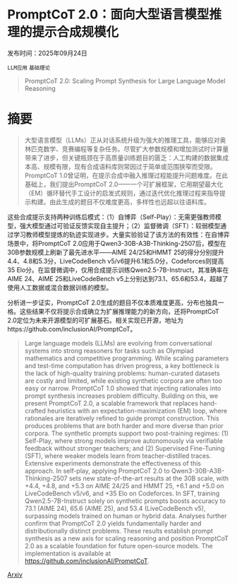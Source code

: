 # PromptCoT 2.0：面向大型语言模型推理的提示合成规模化

发布时间：2025年09月24日

`LLM应用` `基础理论`

> PromptCoT 2.0: Scaling Prompt Synthesis for Large Language Model Reasoning

# 摘要

> 大型语言模型（LLMs）正从对话系统升级为强大的推理工具，能够应对奥林匹克数学、竞赛编程等复杂任务。尽管扩大参数规模和增加测试时计算量带来了进步，但关键瓶颈在于高质量训练题目的匮乏：人工构建的数据集成本高、规模有限，现有合成语料库则常因过于简单或范围狭窄而受限。PromptCoT 1.0曾证明，在提示合成中融入推理过程能提升问题难度。在此基础上，我们提出PromptCoT 2.0——一个可扩展框架，它用期望最大化（EM）循环替代手工设计的启发式规则，通过迭代优化推理过程来指导提示构建。由此生成的题目不仅难度更高，多样性也远超以往语料库。

这些合成提示支持两种训练后模式：（1）自博弈（Self-Play）：无需更强教师模型，强大模型通过可验证反馈实现自主提升；（2）监督微调（SFT）：较弱模型通过学习教师模型提炼的轨迹实现进步。大量实验验证了该方法的有效性：在自博弈场景中，将PromptCoT 2.0应用于Qwen3-30B-A3B-Thinking-2507后，模型在30B参数规模上刷新了最先进水平——AIME 24/25和HMMT 25的得分分别提升4.4、4.8和5.3分，LiveCodeBench v5/v6提升6.1和5.0分，Codeforces则提高35 Elo分。在监督微调中，仅用合成提示训练Qwen2.5-7B-Instruct，其准确率在AIME 24、AIME 25和LiveCodeBench v5上分别达到73.1、65.6和53.4，超越了使用人工数据或混合数据训练的模型。

分析进一步证实，PromptCoT 2.0生成的题目不仅本质难度更高，分布也独具一格。这些结果不仅将提示合成确立为扩展推理能力的新方向，还将PromptCoT 2.0定位为未来开源模型的可扩展基石。相关实现已开源，地址为https://github.com/inclusionAI/PromptCoT。

> Large language models (LLMs) are evolving from conversational systems into strong reasoners for tasks such as Olympiad mathematics and competitive programming. While scaling parameters and test-time computation has driven progress, a key bottleneck is the lack of high-quality training problems: human-curated datasets are costly and limited, while existing synthetic corpora are often too easy or narrow. PromptCoT 1.0 showed that injecting rationales into prompt synthesis increases problem difficulty. Building on this, we present PromptCoT 2.0, a scalable framework that replaces hand-crafted heuristics with an expectation-maximization (EM) loop, where rationales are iteratively refined to guide prompt construction. This produces problems that are both harder and more diverse than prior corpora. The synthetic prompts support two post-training regimes: (1) Self-Play, where strong models improve autonomously via verifiable feedback without stronger teachers; and (2) Supervised Fine-Tuning (SFT), where weaker models learn from teacher-distilled traces. Extensive experiments demonstrate the effectiveness of this approach. In self-play, applying PromptCoT 2.0 to Qwen3-30B-A3B-Thinking-2507 sets new state-of-the-art results at the 30B scale, with +4.4, +4.8, and +5.3 on AIME 24/25 and HMMT 25, +6.1 and +5.0 on LiveCodeBench v5/v6, and +35 Elo on Codeforces. In SFT, training Qwen2.5-7B-Instruct solely on synthetic prompts boosts accuracy to 73.1 (AIME 24), 65.6 (AIME 25), and 53.4 (LiveCodeBench v5), surpassing models trained on human or hybrid data. Analyses further confirm that PromptCoT 2.0 yields fundamentally harder and distributionally distinct problems. These results establish prompt synthesis as a new axis for scaling reasoning and position PromptCoT 2.0 as a scalable foundation for future open-source models. The implementation is available at https://github.com/inclusionAI/PromptCoT.

[Arxiv](https://arxiv.org/abs/2509.19894)
